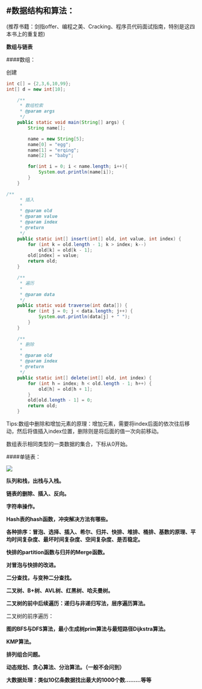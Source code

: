 #数据结构和算法：
---
(推荐书籍：剑指offer、编程之美、Cracking、程序员代码面试指南，特别是这四本书上的重复题)

**数组与链表**

####数组：

创建

```java
int c[] = {2,3,6,10,99};
int[] d = new int[10];
```



```java
	/**
	 * 数组检索
	 * @param args
	 */
	public static void main(String[] args) {
		String name[];

		name = new String[5];
		name[0] = "egg";
		name[1] = "erqing";
		name[2] = "baby";

		for(int i = 0; i < name.length; i++){
			System.out.println(name[i]);
		}
	}
```
```java
/**
	 * 插入
	 *
	 * @param old
	 * @param value
	 * @param index
	 * @return
	 */
	public static int[] insert(int[] old, int value, int index) {  
        for (int k = old.length - 1; k > index; k--)  
            old[k] = old[k - 1];  
        old[index] = value;  
        return old;  
    }  

	/**
	 * 遍历
	 *
	 * @param data
	 */
	public static void traverse(int data[]) {
		for (int j = 0; j < data.length; j++) {
			System.out.println(data[j] + " ");
		}
	}

	/**
	 * 删除
	 *
	 * @param old
	 * @param index
	 * @return
	 */
	public static int[] delete(int[] old, int index) {
		for (int h = index; h < old.length - 1; h++) {
			old[h] = old[h + 1];
		}
		old[old.length - 1] = 0;
		return old;
	}
```

Tips:数组中删除和增加元素的原理：增加元素，需要将index后面的依次往后移动，然后将值插入index位置，删除则是将后面的值一次向前移动。

数组表示相同类型的一类数据的集合，下标从0开始。


####单链表：

![](http://img.my.csdn.net/uploads/201304/13/1365855052_1221.jpg)



**队列和栈，出栈与入栈。**

**链表的删除、插入、反向。**

**字符串操作。**

**Hash表的hash函数，冲突解决方法有哪些。**

**各种排序：冒泡、选择、插入、希尔、归并、快排、堆排、桶排、基数的原理、平均时间复杂度、最坏时间复杂度、空间复杂度、是否稳定。**

**快排的partition函数与归并的Merge函数。**

**对冒泡与快排的改进。**

**二分查找，与变种二分查找。**

**二叉树、B+树、AVL树、红黑树、哈夫曼树。**

**二叉树的前中后续遍历：递归与非递归写法，层序遍历算法。**

二叉树的前序遍历：



**图的BFS与DFS算法，最小生成树prim算法与最短路径Dijkstra算法。**

**KMP算法。**

**排列组合问题。**

**动态规划、贪心算法、分治算法。（一般不会问到）**

**大数据处理：类似10亿条数据找出最大的1000个数.........等等**
